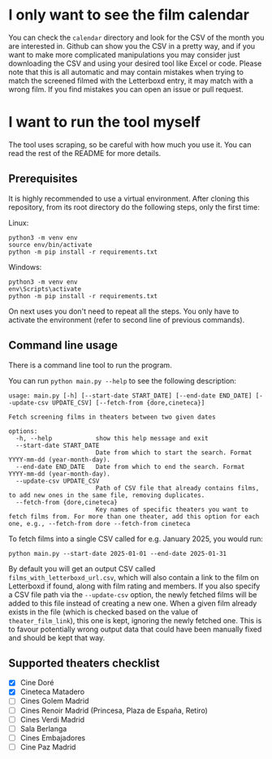 # I only want to see the film calendar

You can check the `calendar` directory and look for the CSV of the month you are interested in. Github can show you the CSV in a pretty way, and if you want to make more complicated manipulations you may consider just downloading the CSV and using your desired tool like Excel or code. Please note that this is all automatic and may contain mistakes when trying to match the screened filmed with the Letterboxd entry, it may match with a wrong film. If you find mistakes you can open an issue or pull request.

# I want to run the tool myself

The tool uses scraping, so be careful with how much you use it. You can read the rest of the README for more details.

## Prerequisites

It is highly recommended to use a virtual environment. After cloning this repository, from its root directory do the following steps, only the first time:

Linux:
```
python3 -m venv env
source env/bin/activate
python -m pip install -r requirements.txt
```

Windows:
```
python3 -m venv env
env\Scripts\activate
python -m pip install -r requirements.txt
```

On next uses you don't need to repeat all the steps. You only have to activate the environment (refer to second line of previous commands).

## Command line usage

There is a command line tool to run the program.

You can run `python main.py --help` to see the following description:

```
usage: main.py [-h] [--start-date START_DATE] [--end-date END_DATE] [--update-csv UPDATE_CSV] [--fetch-from {dore,cineteca}]

Fetch screening films in theaters between two given dates

options:
  -h, --help            show this help message and exit
  --start-date START_DATE
                        Date from which to start the search. Format YYYY-mm-dd (year-month-day).
  --end-date END_DATE   Date from which to end the search. Format YYYY-mm-dd (year-month-day).
  --update-csv UPDATE_CSV
                        Path of CSV file that already contains films, to add new ones in the same file, removing duplicates.
  --fetch-from {dore,cineteca}
                        Key names of specific theaters you want to fetch films from. For more than one theater, add this option for each one, e.g., --fetch-from dore --fetch-from cineteca
```

To fetch films into a single CSV called for e.g. January 2025, you would run:
```
python main.py --start-date 2025-01-01 --end-date 2025-01-31
```

By default you will get an output CSV called `films_with_letterboxd_url.csv`, which will also contain a link to the film on Letterboxd if found, along with film rating and members.
If you also specify a CSV file path via the `--update-csv` option, the newly fetched films will be added to this file instead of creating a new one. When a given film already exists in the file (which is checked based on the value of `theater_film_link`), this one is kept, ignoring the newly fetched one. This is to favour potentially wrong output data that could have been manually fixed and should be kept that way.

## Supported theaters checklist

- [x] Cine Doré
- [x] Cineteca Matadero
- [ ] Cines Golem Madrid
- [ ] Cines Renoir Madrid (Princesa, Plaza de España, Retiro)
- [ ] Cines Verdi Madrid
- [ ] Sala Berlanga
- [ ] Cines Embajadores
- [ ] Cine Paz Madrid
